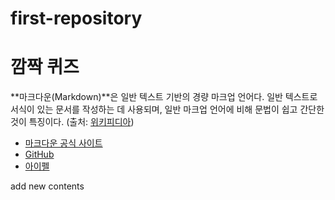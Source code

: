 # first-repository

# 깜짝 퀴즈

**마크다운(Markdown)**은 일반 텍스트 기반의 경량 마크업 언어다. 일반 텍스트로 서식이 있는 문서를 작성하는 데 사용되며, 일반 마크업 언어에 비해 문법이 쉽고 간단한 것이 특징이다. (출처: [위키피디아](https://www.wikipedia.org/))

- [마크다운 공식 사이트](https://daringfireball.net/projects/markdown/)
- [GitHub](https://github.com/)
- [아이펠](https://aiffel.io/)  

add new contents
